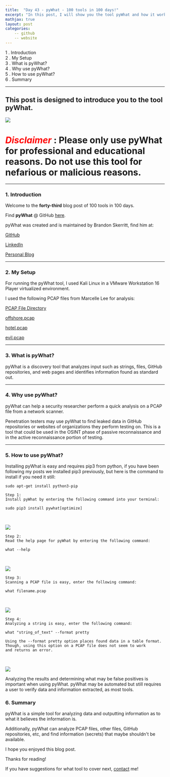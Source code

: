 ```yaml
---
title:  "Day 43 - pyWhat - 100 tools in 100 days!"
excerpt: "In this post, I will show you the tool pyWhat and how it works."
mathjax: true
layout: post
categories:
    -- github
    -- website
---
```


1 . Introduction
<br>
2 . My Setup
<br>
3 . What is pyWhat?
<br>
4 . Why use pyWhat?
<br>
5 . How to use pyWhat?
<br>
6 . Summary

---

## This post is designed to introduce you to the tool pyWhat.

![](https://raw.githubusercontent.com/matthewomccorkle/matthewomccorkle.github.io/master/_posts/assets/100%20tools/pywhat/logo%20(1).png)

# <span style="color:red">***Disclaimer***</span> : **Please only use pyWhat for professional and educational reasons. Do not use this tool for nefarious or malicious reasons.**

---

### 1. **Introduction**

Welcome to the **forty-third** blog post of 100 tools in 100 days.<br> 

Find **pyWhat** @ GitHub [here](https://github.com/bee-san/pyWhat).

pyWhat was created and is maintained by Brandon Skerritt, find him at:

[GitHub](https://github.com/bee-san)

[LinkedIn](https://www.linkedin.com/in/brandonls/)

[Personal Blog](https://skerritt.blog/)

---

### 2. **My Setup**

For running the pyWhat tool, I used Kali Linux in a VMware Workstation 16 Player virtualized environment.

I used the following PCAP files from Marcelle Lee for analysis:

[PCAP File Directory](https://drive.google.com/drive/folders/1FKJCG72G6mlu116Qj5xcgfhXNWa6oqTb)

[offshore.pcap](https://drive.google.com/file/d/1TLqsjvYFI9DZZZKeDmX1veoJTdx-iBqM/view?usp=sharing)

[hotel.pcap](https://drive.google.com/file/d/1g-16Mf-clG7KkppBggNEhcS4NUJzggBY/view?usp=sharing)

[evil.pcap](https://drive.google.com/file/d/1PcMA1BE3pa8A6o0cefQXrVUehlBEe5y7/view?usp=sharing)


---

### 3. **What is pyWhat?**

pyWhat is a discovery tool that analyzes input such as strings, files, GitHub repositories, and web pages and identifies information found as standard out. 

---

### 4. **Why use pyWhat?**

pyWhat can help a security researcher perform a quick analysis on a PCAP file from a network scanner. 

Penetration testers may use pyWhat to find leaked data in GitHub repositories or websites of organizations they perform testing on. This is a tool that could be used in the OSINT phase of passive reconnaissance and in the active reconnaissance portion of testing. 

---

### 5. **How to use pyWhat?**

Installing pyWhat is easy and requires pip3 from python, if you have been following my posts we installed pip3 previously, but here is the command to install if you need it still:

`sudo apt-get install python3-pip`

    Step 1:
    Install pyWhat by entering the following command into your terminal:

    sudo pip3 install pywhat[optimize]

<br>

![](https://raw.githubusercontent.com/matthewomccorkle/matthewomccorkle.github.io/master/_posts/assets/100%20tools/pywhat/pywhat1.PNG)

    Step 2:
    Read the help page for pyWhat by entering the following command:

    what --help

<br>

![](https://raw.githubusercontent.com/matthewomccorkle/matthewomccorkle.github.io/master/_posts/assets/100%20tools/pywhat/pywhat2.PNG)

    Step 3:
    Scanning a PCAP file is easy, enter the following command:

    what filename.pcap

<br>

![](https://raw.githubusercontent.com/matthewomccorkle/matthewomccorkle.github.io/master/_posts/assets/100%20tools/pywhat/pywhat8.PNG)

    Step 4:
    Analyzing a string is easy, enter the following command:

    what "string_of_text" --format pretty

    Using the --format pretty option places found data in a table format.
    Though, using this option on a PCAP file does not seem to work 
    and returns an error.

<br>

![](https://raw.githubusercontent.com/matthewomccorkle/matthewomccorkle.github.io/master/_posts/assets/100%20tools/pywhat/pywhat7.PNG)

Analyzing the results and determining what may be false positives is important when using pyWhat. pyWhat may be automated but still requires a user to verify data and information extracted, as most tools. 



### 6. **Summary**

pyWhat is a simple tool for analyzing data and outputting information as to what it believes the information is.

Additionally, pyWhat can analyze PCAP files, other files, GitHub repositories, etc, and find information (secrets) that maybe shouldn't be available. 

I hope you enjoyed this blog post.

Thanks for reading!<br>

If you have suggestions for what tool to cover next, [contact](mailto:matthew.o.mccorkle@gmail.com) me!
